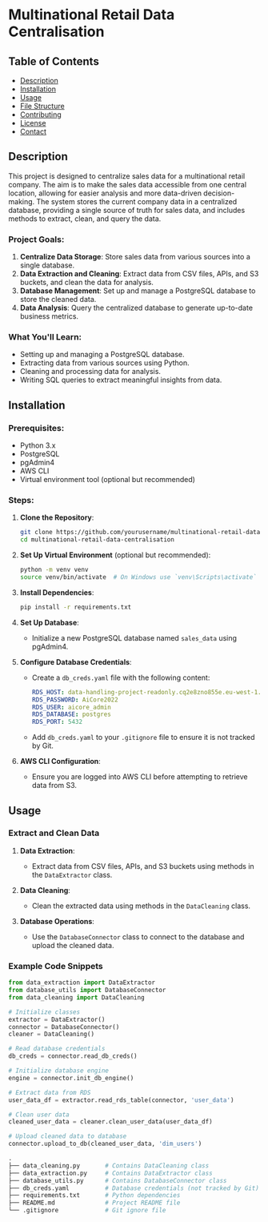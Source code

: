 # Multinational Retail Data Centralisation

## Table of Contents
- [Description](#description)
- [Installation](#installation)
- [Usage](#usage)
- [File Structure](#file-structure)
- [Contributing](#contributing)
- [License](#license)
- [Contact](#contact)

## Description

This project is designed to centralize sales data for a multinational retail company. The aim is to make the sales data accessible from one central location, allowing for easier analysis and more data-driven decision-making. The system stores the current company data in a centralized database, providing a single source of truth for sales data, and includes methods to extract, clean, and query the data.

### Project Goals:
1. **Centralize Data Storage**: Store sales data from various sources into a single database.
2. **Data Extraction and Cleaning**: Extract data from CSV files, APIs, and S3 buckets, and clean the data for analysis.
3. **Database Management**: Set up and manage a PostgreSQL database to store the cleaned data.
4. **Data Analysis**: Query the centralized database to generate up-to-date business metrics.

### What You'll Learn:
- Setting up and managing a PostgreSQL database.
- Extracting data from various sources using Python.
- Cleaning and processing data for analysis.
- Writing SQL queries to extract meaningful insights from data.

## Installation

### Prerequisites:
- Python 3.x
- PostgreSQL
- pgAdmin4
- AWS CLI
- Virtual environment tool (optional but recommended)

### Steps:
1. **Clone the Repository**:
    ```bash
    git clone https://github.com/yourusername/multinational-retail-data-centralisation.git
    cd multinational-retail-data-centralisation
    ```

2. **Set Up Virtual Environment** (optional but recommended):
    ```bash
    python -m venv venv
    source venv/bin/activate  # On Windows use `venv\Scripts\activate`
    ```

3. **Install Dependencies**:
    ```bash
    pip install -r requirements.txt
    ```

4. **Set Up Database**:
    - Initialize a new PostgreSQL database named `sales_data` using pgAdmin4.

5. **Configure Database Credentials**:
    - Create a `db_creds.yaml` file with the following content:
      ```yaml
      RDS_HOST: data-handling-project-readonly.cq2e8zno855e.eu-west-1.rds.amazonaws.com
      RDS_PASSWORD: AiCore2022
      RDS_USER: aicore_admin
      RDS_DATABASE: postgres
      RDS_PORT: 5432
      ```
    - Add `db_creds.yaml` to your `.gitignore` file to ensure it is not tracked by Git.

6. **AWS CLI Configuration**:
    - Ensure you are logged into AWS CLI before attempting to retrieve data from S3.

## Usage

### Extract and Clean Data

1. **Data Extraction**:
    - Extract data from CSV files, APIs, and S3 buckets using methods in the `DataExtractor` class.

2. **Data Cleaning**:
    - Clean the extracted data using methods in the `DataCleaning` class.

3. **Database Operations**:
    - Use the `DatabaseConnector` class to connect to the database and upload the cleaned data.

### Example Code Snippets

```python
from data_extraction import DataExtractor
from database_utils import DatabaseConnector
from data_cleaning import DataCleaning

# Initialize classes
extractor = DataExtractor()
connector = DatabaseConnector()
cleaner = DataCleaning()

# Read database credentials
db_creds = connector.read_db_creds()

# Initialize database engine
engine = connector.init_db_engine()

# Extract data from RDS
user_data_df = extractor.read_rds_table(connector, 'user_data')

# Clean user data
cleaned_user_data = cleaner.clean_user_data(user_data_df)

# Upload cleaned data to database
connector.upload_to_db(cleaned_user_data, 'dim_users')

.
├── data_cleaning.py       # Contains DataCleaning class
├── data_extraction.py     # Contains DataExtractor class
├── database_utils.py      # Contains DatabaseConnector class
├── db_creds.yaml          # Database credentials (not tracked by Git)
├── requirements.txt       # Python dependencies
├── README.md              # Project README file
└── .gitignore             # Git ignore file

